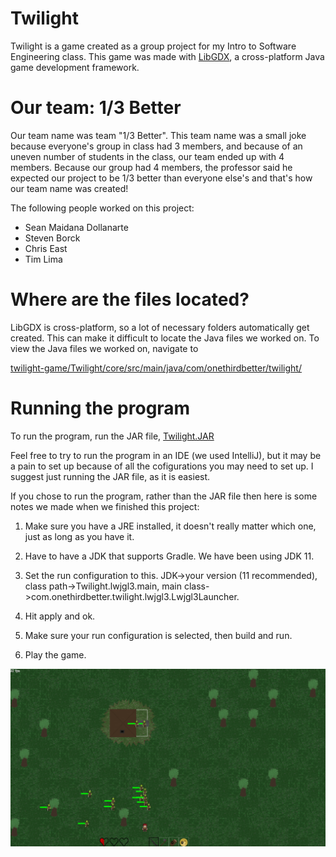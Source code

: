 # Twilight
Twilight is a game created as a group project for my Intro to Software Engineering class. This game was made with [LibGDX](https://libgdx.com/), a cross-platform Java game development framework.

# Our team: 1/3 Better
Our team name was team "1/3 Better". This team name was a small joke because everyone's group in class had 3 members, and because of an uneven number of students in the class, our team ended up with 4 members. Because our group had 4 members, the professor said he expected our project to be 1/3 better than everyone else's and that's how our team name was created!

The following people worked on this project:
* Sean Maidana Dollanarte
* Steven Borck
* Chris East
* Tim Lima


# Where are the files located? 
LibGDX is cross-platform, so a lot of necessary folders automatically get created. This can make it difficult to locate the Java files we worked on. To view the Java files we worked on, navigate to 

[twilight-game/Twilight/core/src/main/java/com/onethirdbetter/twilight/](https://github.com/gcmaidana/twilight-game/tree/master/Twilight/core/src/main/java/com/onethirdbetter/twilight)

# Running the program
To run the program, run the JAR file, [Twilight.JAR](https://github.com/gcmaidana/twilight-game/blob/master/Twilight.jar)

Feel free to try to run the program in an IDE (we used IntelliJ), but it may be a pain to set up because of all the cofigurations you may need to set up.
I suggest just running the JAR file, as it is easiest.

If you chose to run the program, rather than the JAR file then here is some notes we made when we finished this project:

1. Make sure you have a JRE installed, it doesn't really matter which one, just as long as you have it.

2. Have to have a JDK that supports Gradle. We have been using JDK 11.
  
3. Set the run configuration to this. JDK->your version (11 recommended), class path->Twilight.lwjgl3.main, main class->com.onethirdbetter.twilight.lwjgl3.Lwjgl3Launcher.

4. Hit apply and ok.

5. Make sure your run configuration is selected, then build and run.

6. Play the game.


![Screenshot](2b1b185858d7cd6a89a3cb0b5c1cbcbd.png)
